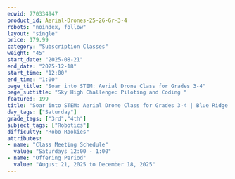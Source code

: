 ```yaml
---
ecwid: 770334947
product_id: Aerial-Drones-25-26-Gr-3-4
robots: "noindex, follow"
layout: "single"
price: 179.99
category: "Subscription Classes"
weight: "45"
start_date: "2025-08-21"
end_date: "2025-12-18"
start_time: "12:00"
end_time: "1:00"
page_title: "Soar into STEM: Aerial Drone Class for Grades 3-4"
page_subtitle: "Sky High Challenge: Piloting and Coding "
featured: 199
title: "Soar into STEM: Aerial Drone Class for Grades 3-4 | Blue Ridge Boost"
day_tags: ["Saturday"]
grade_tags: ["3rd","4th"]
subject_tags: ["Robotics"]
difficulty: "Robo Rookies"
attributes:
- name: "Class Meeting Schedule"
  value: "Saturdays 12:00 - 1:00"
- name: "Offering Period"
  value: "August 21, 2025 to December 18, 2025"
---
```

